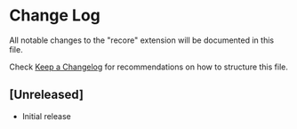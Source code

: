 # Change Log
All notable changes to the "recore" extension will be documented in this file.

Check [Keep a Changelog](http://keepachangelog.com/) for recommendations on how to structure this file.

## [Unreleased]
- Initial release